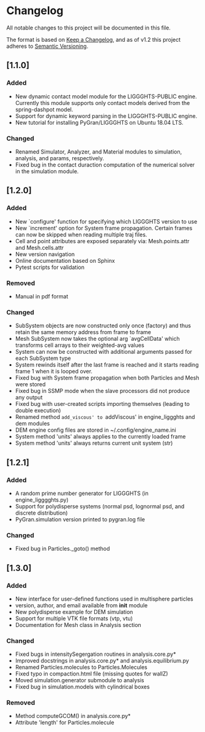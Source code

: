 # Changelog
All notable changes to this project will be documented in this file.

The format is based on [Keep a Changelog](https://keepachangelog.com/en/1.0.0/),
and as of v1.2 this project adheres to [Semantic Versioning](https://semver.org/spec/v2.0.0.html).

## [1.1.0]
### Added

- New dynamic contact model module for the LIGGGHTS-PUBLIC engine. Currently this module supports only contact models derived from the spring-dashpot model.
- Support for dynamic keyword parsing in the LIGGGHTS-PUBLIC engine.
- New tutorial for installing PyGran/LIGGGHTS on Ubuntu 18.04 LTS.

### Changed
- Renamed Simulator, Analyzer, and Material modules to simulation, analysis, and params, respectively.
- Fixed bug in the contact duraction computation of the numerical solver in the simulation module.

## [1.2.0]
### Added
- New `configure' function for specifying which LIGGGHTS version to use
- New `increment' option for System frame propagation. Certain frames can now be skipped when reading multiple traj files.
- Cell and point attributes are exposed separately via: Mesh.points.attr and Mesh.cells.attr
- New version navigation
- Online documentation based on Sphinx
- Pytest scripts for validation

### Removed
- Manual in pdf format

### Changed
- SubSystem objects are now constructed only once (factory) and thus retain the same memory address from frame to frame
- Mesh SubSystem now takes the optional arg `avgCellData' which transforms cell arrays to their weighted-avg values
- System can now be constructed with additional arguments passed for each SubSystem type
- System rewinds itself after the last frame is reached and it starts reading frame 1 when it is looped over.
- Fixed bug with System frame propagation when both Particles and Mesh were stored
- Fixed bug in SSMP mode when the slave processors did not produce any output 
- Fixed bug with user-created scripts importing themselves (leading to double execution)
- Renamed method `add_viscous' to `addViscous' in engine_liggghts and dem modules
- DEM engine config files are stored in ~/.config/engine_name.ini
- System method 'units' always applies to the currently loaded frame
- System method 'units' always returns current unit system (str) 

## [1.2.1]
### Added
- A random prime number generator for LIGGGHTS (in engine_ligggghts.py)
- Support for polydisperse systems (normal psd, lognormal psd, and discrete distribution)
- PyGran.simulation version printed to pygran.log file

### Changed
- Fixed bug in Particles._goto() method

## [1.3.0]
### Added
- New interface for user-defined functions used in multisphere particles
- version, author, and email available from __init__ module
- New polydisperse example for DEM simulation
- Support for multiple VTK file formats (vtp, vtu)
- Documentation for Mesh class in Analysis section

### Changed
- Fixed bugs in intensitySegergation routines in analysis.core.py*
- Improved docstrings in analysis.core.py* and analysis.equilibrium.py
- Renamed Particles.molecules to Particles.Molecules
- Fixed typo in compaction.html file (missing quotes for wallZ)
- Moved simulation.generator submodule to analysis
- Fixed bug in simulation.models with cylindrical boxes

### Removed
- Method computeGCOM() in analysis.core.py*
- Attribute 'length' for Particles.molecule
